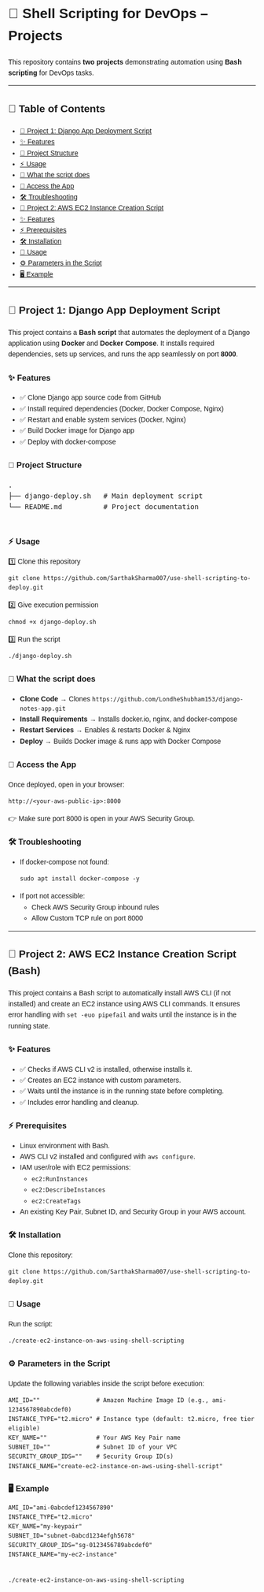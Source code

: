 <!DOCTYPE html>
<html lang="en">
<head>
  <meta charset="UTF-8">
  <title>Shell Scripting for DevOps – Projects</title>
</head>
<body style="font-family: Arial, sans-serif; line-height:1.6;">

  <h1>🚀 Shell Scripting for DevOps – Projects</h1>
  <p>This repository contains <b>two projects</b> demonstrating automation using <b>Bash scripting</b> for DevOps tasks.</p>

  <hr>

  <h2>📑 Table of Contents</h2>
  <ul>
    <li><a href="#project1">📌 Project 1: Django App Deployment Script</a></li>
    <li><a href="#features1">✨ Features</a></li>
    <li><a href="#structure1">📂 Project Structure</a></li>
    <li><a href="#usage1">⚡ Usage</a></li>
    <li><a href="#script-does">🐳 What the script does</a></li>
    <li><a href="#access">🔑 Access the App</a></li>
    <li><a href="#troubleshooting1">🛠️ Troubleshooting</a></li>
    <li><a href="#project2">📌 Project 2: AWS EC2 Instance Creation Script</a></li>
    <li><a href="#features2">✨ Features</a></li>
    <li><a href="#prereq">⚡ Prerequisites</a></li>
    <li><a href="#install">🛠️ Installation</a></li>
    <li><a href="#usage2">🚀 Usage</a></li>
    <li><a href="#params">⚙️ Parameters in the Script</a></li>
    <li><a href="#example">🖥️ Example</a></li>
  </ul>

  <hr>

  <!-- Project 1 -->
  <h2 id="project1">📌 Project 1: Django App Deployment Script</h2>
  <p>
    This project contains a <b>Bash script</b> that automates the deployment of a Django application using 
    <b>Docker</b> and <b>Docker Compose</b>. It installs required dependencies, sets up services, and runs the app seamlessly on port <b>8000</b>.
  </p>

  <h3 id="features1">✨ Features</h3>
  <ul>
    <li>✅ Clone Django app source code from GitHub</li>
    <li>✅ Install required dependencies (Docker, Docker Compose, Nginx)</li>
    <li>✅ Restart and enable system services (Docker, Nginx)</li>
    <li>✅ Build Docker image for Django app</li>
    <li>✅ Deploy with docker-compose</li>
  </ul>

  <h3 id="structure1">📂 Project Structure</h3>
  <pre>
.
├── django-deploy.sh   # Main deployment script
└── README.md          # Project documentation
  </pre>

  <h3 id="usage1">⚡ Usage</h3>
  <p>1️⃣ Clone this repository</p>
  <pre><code>git clone https://github.com/SarthakSharma007/use-shell-scripting-to-deploy.git</code></pre>

  <p>2️⃣ Give execution permission</p>
  <pre><code>chmod +x django-deploy.sh</code></pre>

  <p>3️⃣ Run the script</p>
  <pre><code>./django-deploy.sh</code></pre>

  <h3 id="script-does">🐳 What the script does</h3>
  <ul>
    <li><b>Clone Code</b> → Clones <code>https://github.com/LondheShubham153/django-notes-app.git</code></li>
    <li><b>Install Requirements</b> → Installs docker.io, nginx, and docker-compose</li>
    <li><b>Restart Services</b> → Enables & restarts Docker & Nginx</li>
    <li><b>Deploy</b> → Builds Docker image & runs app with Docker Compose</li>
  </ul>

  <h3 id="access">🔑 Access the App</h3>
  <p>Once deployed, open in your browser:</p>
  <pre><code>http://&lt;your-aws-public-ip&gt;:8000</code></pre>
  <p>👉 Make sure port 8000 is open in your AWS Security Group.</p>

  <h3 id="troubleshooting1">🛠️ Troubleshooting</h3>
  <ul>
    <li>If docker-compose not found: <pre><code>sudo apt install docker-compose -y</code></pre></li>
    <li>If port not accessible: 
      <ul>
        <li>Check AWS Security Group inbound rules</li>
        <li>Allow Custom TCP rule on port 8000</li>
      </ul>
    </li>
  </ul>

  <hr>

  <!-- Project 2 -->
  <h2 id="project2">📌 Project 2: AWS EC2 Instance Creation Script (Bash)</h2>
  <p>
    This project contains a Bash script to automatically install AWS CLI (if not installed) and create an EC2 instance using AWS CLI commands.
    It ensures error handling with <code>set -euo pipefail</code> and waits until the instance is in the running state.
  </p>

  <h3 id="features2">✨ Features</h3>
  <ul>
    <li>✅ Checks if AWS CLI v2 is installed, otherwise installs it.</li>
    <li>✅ Creates an EC2 instance with custom parameters.</li>
    <li>✅ Waits until the instance is in the running state before completing.</li>
    <li>✅ Includes error handling and cleanup.</li>
  </ul>

  <h3 id="prereq">⚡ Prerequisites</h3>
  <ul>
    <li>Linux environment with Bash.</li>
    <li>AWS CLI v2 installed and configured with <code>aws configure</code>.</li>
    <li>IAM user/role with EC2 permissions:
      <ul>
        <li><code>ec2:RunInstances</code></li>
        <li><code>ec2:DescribeInstances</code></li>
        <li><code>ec2:CreateTags</code></li>
      </ul>
    </li>
    <li>An existing Key Pair, Subnet ID, and Security Group in your AWS account.</li>
  </ul>

  <h3 id="install">🛠️ Installation</h3>
  <p>Clone this repository:</p>
  <pre><code>git clone https://github.com/SarthakSharma007/use-shell-scripting-to-deploy.git</code></pre>

  <h3 id="usage2">🚀 Usage</h3>
  <p>Run the script:</p>
  <pre><code>./create-ec2-instance-on-aws-using-shell-scripting</code></pre>

  <h3 id="params">⚙️ Parameters in the Script</h3>
  <p>Update the following variables inside the script before execution:</p>
  <pre><code>AMI_ID=""                # Amazon Machine Image ID (e.g., ami-1234567890abcdef0)
INSTANCE_TYPE="t2.micro" # Instance type (default: t2.micro, free tier eligible)
KEY_NAME=""              # Your AWS Key Pair name
SUBNET_ID=""             # Subnet ID of your VPC
SECURITY_GROUP_IDS=""    # Security Group ID(s)
INSTANCE_NAME="create-ec2-instance-on-aws-using-shell-script"
</code></pre>

  <h3 id="example">🖥️ Example</h3>
  <pre><code>AMI_ID="ami-0abcdef1234567890"
INSTANCE_TYPE="t2.micro"
KEY_NAME="my-keypair"
SUBNET_ID="subnet-0abcd1234efgh5678"
SECURITY_GROUP_IDS="sg-0123456789abcdef0"
INSTANCE_NAME="my-ec2-instance"

./create-ec2-instance-on-aws-using-shell-scripting
</code></pre>

</body>
</html>

